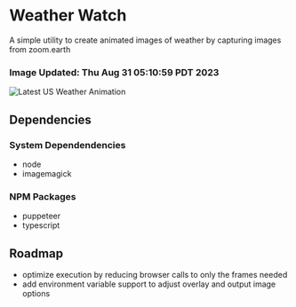 # Weather Watch

A simple utility to create animated images of weather by capturing images from zoom.earth

### Image Updated: Thu Aug 31 05:10:59 PDT 2023

![Latest US Weather Animation](animations/2023-08-31.webp)

## Dependencies
### System Dependendencies
* node
* imagemagick
### NPM Packages
* puppeteer
* typescript

## Roadmap
* optimize execution by reducing browser calls to only the frames needed
* add environment variable support to adjust overlay and output image options

